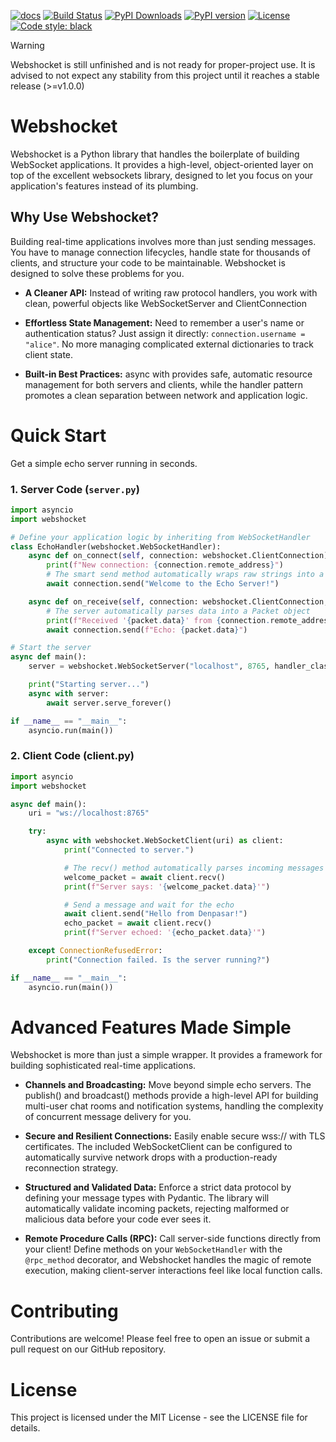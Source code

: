 [![docs](https://readthedocs.org/projects/web-shocket/badge/?style=flat)](https://web-shocket.readthedocs.io/)
[![Build Status](https://github.com/floydous/webshocket/actions/workflows/tests.yml/badge.svg)](https://github.com/floydous/webshocket/actions/workflows/tests.yml)
[![PyPI Downloads](https://pepy.tech/badge/webshocket)](https://pepy.tech/project/webshocket)
[![PyPI version](https://img.shields.io/pypi/v/webshocket)](https://pypi.org/project/webshocket/)
[![License](https://img.shields.io/badge/License-MIT-blue)](https://opensource.org/license/mit)
[![Code style: black](https://img.shields.io/badge/code_style-ruff-dafd5e)](https://github.com/astral-sh/ruff)

> [!WARNING]
> Webshocket is still unfinished and is not ready for proper-project use. It is advised to not expect any stability from this project until it reaches a stable release (>=v1.0.0)

# Webshocket

Webshocket is a Python library that handles the boilerplate of building WebSocket applications. It provides a high-level, object-oriented layer on top of the excellent websockets library, designed to let you focus on your application's features instead of its plumbing.

## Why Use Webshocket?

Building real-time applications involves more than just sending messages. You have to manage connection lifecycles, handle state for thousands of clients, and structure your code to be maintainable. Webshocket is designed to solve these problems for you.

- **A Cleaner API:** Instead of writing raw protocol handlers, you work with clean, powerful objects like WebSocketServer and ClientConnection

- **Effortless State Management:** Need to remember a user's name or authentication status? Just assign it directly: `connection.username = "alice"`. No more managing complicated external dictionaries to track client state.

- **Built-in Best Practices:** async with provides safe, automatic resource management for both servers and clients, while the handler pattern promotes a clean separation between network and application logic.

# Quick Start

Get a simple echo server running in seconds.

### 1. Server Code (`server.py`)

```python
import asyncio
import webshocket

# Define your application logic by inheriting from WebSocketHandler
class EchoHandler(webshocket.WebSocketHandler):
    async def on_connect(self, connection: webshocket.ClientConnection):
        print(f"New connection: {connection.remote_address}")
        # The smart send method automatically wraps raw strings into a Packet
        await connection.send("Welcome to the Echo Server!")

    async def on_receive(self, connection: webshocket.ClientConnection, packet: webshocket.Packet):
        # The server automatically parses data into a Packet object
        print(f"Received '{packet.data}' from {connection.remote_address}")
        await connection.send(f"Echo: {packet.data}")

# Start the server
async def main():
    server = webshocket.WebSocketServer("localhost", 8765, handler_class=EchoHandler)

    print("Starting server...")
    async with server:
        await server.serve_forever()

if __name__ == "__main__":
    asyncio.run(main())
```

### 2. Client Code (client.py)

```python
import asyncio
import webshocket

async def main():
    uri = "ws://localhost:8765"

    try:
        async with webshocket.WebSocketClient(uri) as client:
            print("Connected to server.")

            # The recv() method automatically parses incoming messages into Packets
            welcome_packet = await client.recv()
            print(f"Server says: '{welcome_packet.data}'")

            # Send a message and wait for the echo
            await client.send("Hello from Denpasar!")
            echo_packet = await client.recv()
            print(f"Server echoed: '{echo_packet.data}'")

    except ConnectionRefusedError:
        print("Connection failed. Is the server running?")

if __name__ == "__main__":
    asyncio.run(main())
```

# Advanced Features Made Simple

Webshocket is more than just a simple wrapper. It provides a framework for building sophisticated real-time applications.

- **Channels and Broadcasting:** Move beyond simple echo servers. The publish() and broadcast() methods provide a high-level API for building multi-user chat rooms and notification systems, handling the complexity of concurrent message delivery for you.

- **Secure and Resilient Connections:** Easily enable secure wss:// with TLS certificates. The included WebSocketClient can be configured to automatically survive network drops with a production-ready reconnection strategy.

- **Structured and Validated Data:** Enforce a strict data protocol by defining your message types with Pydantic. The library will automatically validate incoming packets, rejecting malformed or malicious data before your code ever sees it.

- **Remote Procedure Calls (RPC):** Call server-side functions directly from your client! Define methods on your `WebSocketHandler` with the `@rpc_method` decorator, and Webshocket handles the magic of remote execution, making client-server interactions feel like local function calls.

# Contributing

Contributions are welcome! Please feel free to open an issue or submit a pull request on our GitHub repository.

# License

This project is licensed under the MIT License - see the LICENSE file for details.
